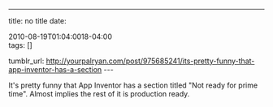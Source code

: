 ---
title: no title
date:

 2010-08-19T01:04:0018-04:00  
tags:  []

tumblr_url:
http://yourpalryan.com/post/975685241/its-pretty-funny-that-app-inventor-has-a-section
\-\--

It's pretty funny that App Inventor has a section titled "Not ready for
prime time". Almost implies the rest of it is production ready.
